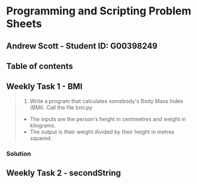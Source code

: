 # Programming and Scripting Problem Sheets
## Andrew Scott - Student ID: G00398249

## Table of contents


## Weekly Task 1 - BMI
> 1. Write a program that calculates somebody's Body Mass Index (BMI). Call the file bmi.py
> - The inputs are the person's height in centimetres and weight in kilograms.
> - The output is their weight divided by their height in metres squared.
### Solution

## Weekly Task 2 - secondString

